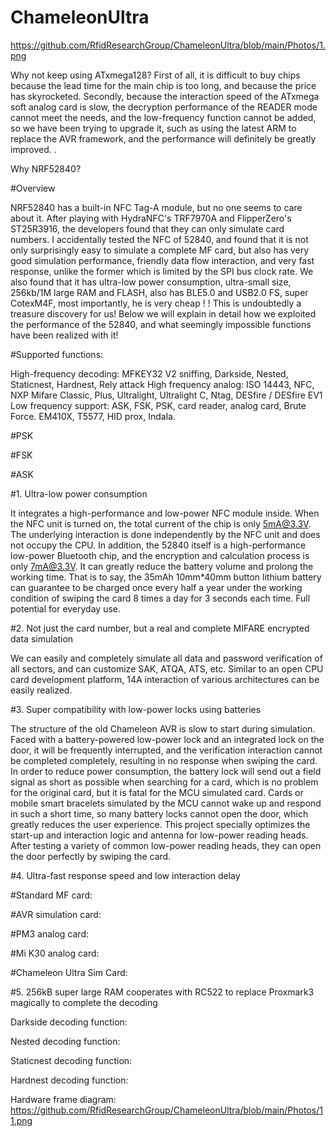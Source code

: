 # ChameleonUltra

https://github.com/RfidResearchGroup/ChameleonUltra/blob/main/Photos/1.png

Why not keep using ATxmega128?
First of all, it is difficult to buy chips because the lead time for the main chip is too long, and because the price has skyrocketed. Secondly, because the interaction speed of the ATxmega soft analog card is slow, the decryption performance of the READER mode cannot meet the needs, and the low-frequency function cannot be added, so we have been trying to upgrade it, such as using the latest ARM to replace the AVR framework, and the performance will definitely be greatly improved. .

Why NRF52840?

#Overview

NRF52840 has a built-in NFC Tag-A module, but no one seems to care about it. After playing with HydraNFC's TRF7970A and FlipperZero's ST25R3916, the developers found that they can only simulate card numbers. I accidentally tested the NFC of 52840, and found that it is not only surprisingly easy to simulate a complete MF card, but also has very good simulation performance, friendly data flow interaction, and very fast response, unlike the former which is limited by the SPI bus clock rate. We also found that it has ultra-low power consumption, ultra-small size, 256kb/1M large RAM and FLASH, also has BLE5.0 and USB2.0 FS, super CotexM4F, most importantly, he is very cheap ! !
This is undoubtedly a treasure discovery for us! Below we will explain in detail how we exploited the performance of the 52840, and what seemingly impossible functions have been realized with it!

#Supported functions:

High-frequency decoding: MFKEY32 V2 sniffing, Darkside, Nested, Staticnest, Hardnest, Rely attack
High frequency analog: ISO 14443, NFC, NXP Mifare Classic, Plus, Ultralight, Ultralight C, Ntag, DESfire / DESfire EV1
Low frequency support: ASK, FSK, PSK, card reader, analog card, Brute Force. EM410X, T5577, HID prox, Indala.

#PSK

#FSK

#ASK


#1. Ultra-low power consumption

It integrates a high-performance and low-power NFC module inside. When the NFC unit is turned on, the total current of the chip is only 5mA@3.3V.
The underlying interaction is done independently by the NFC unit and does not occupy the CPU.
In addition, the 52840 itself is a high-performance low-power Bluetooth chip, and the encryption and calculation process is only 7mA@3.3V. It can greatly reduce the battery volume and prolong the working time. That is to say, the 35mAh 10mm*40mm button lithium battery can guarantee to be charged once every half a year under the working condition of swiping the card 8 times a day for 3 seconds each time. Full potential for everyday use.

#2. Not just the card number, but a real and complete MIFARE encrypted data simulation

We can easily and completely simulate all data and password verification of all sectors, and can customize SAK, ATQA, ATS, etc. Similar to an open CPU card development platform, 14A interaction of various architectures can be easily realized.

#3. Super compatibility with low-power locks using batteries

The structure of the old Chameleon AVR is slow to start during simulation. Faced with a battery-powered low-power lock and an integrated lock on the door, it will be frequently interrupted, and the verification interaction cannot be completed completely, resulting in no response when swiping the card.
In order to reduce power consumption, the battery lock will send out a field signal as short as possible when searching for a card, which is no problem for the original card, but it is fatal for the MCU simulated card. Cards or mobile smart bracelets simulated by the MCU cannot wake up and respond in such a short time, so many battery locks cannot open the door, which greatly reduces the user experience.
This project specially optimizes the start-up and interaction logic and antenna for low-power reading heads. After testing a variety of common low-power reading heads, they can open the door perfectly by swiping the card.

#4. Ultra-fast response speed and low interaction delay

#Standard MF card:

#AVR simulation card:

#PM3 analog card:

#Mi K30 analog card:

#Chameleon Ultra Sim Card:

#5. 256kB super large RAM cooperates with RC522 to replace Proxmark3 magically to complete the decoding

Darkside decoding function:

Nested decoding function:

Staticnest decoding function:

Hardnest decoding function:

Hardware frame diagram:
https://github.com/RfidResearchGroup/ChameleonUltra/blob/main/Photos/11.png

